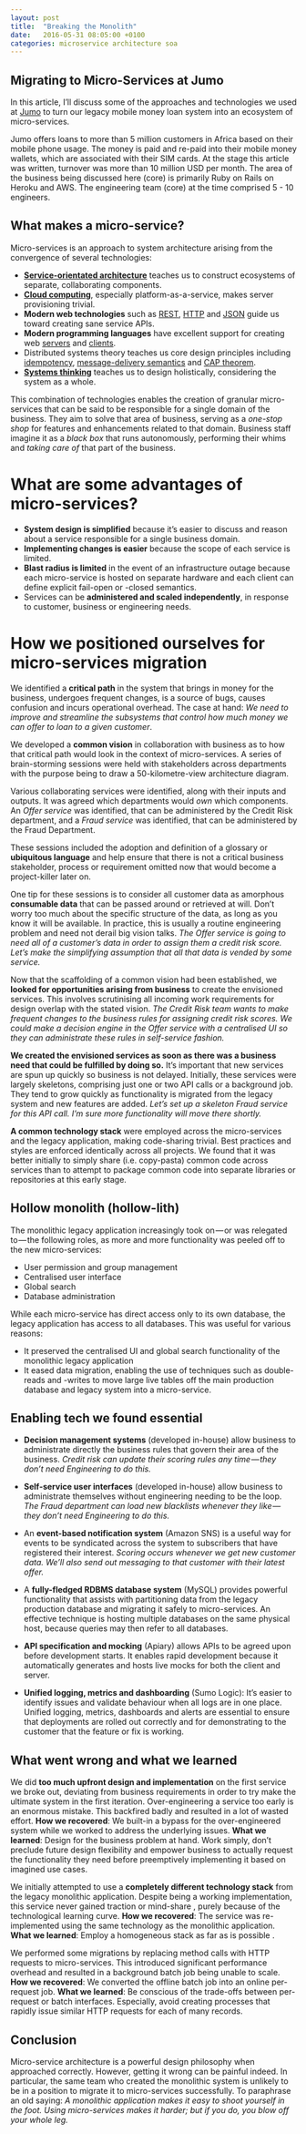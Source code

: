 ```yaml
---
layout: post
title:  "Breaking the Monolith"
date:   2016-05-31 08:05:00 +0100
categories: microservice architecture soa
---
```


## Migrating to Micro-Services at Jumo

<!--more-->

In this article, I’ll discuss some of the approaches and technologies we used at [Jumo](https://jumo.world) to turn our legacy mobile money loan system into an ecosystem of micro-services.

Jumo offers loans to more than 5 million customers in Africa based on their mobile phone usage.
The money is paid and re-paid into their mobile money wallets, which are associated with their SIM cards.
At the stage this article was written, turnover was more than 10 million USD per month.
The area of the business being discussed here (core) is primarily Ruby on Rails on Heroku and AWS.
The engineering team (core) at the time comprised 5 - 10 engineers.

## What makes a micro-service?
Micro-services is an approach to system architecture arising from the convergence of several technologies:

- **[Service-orientated architecture](https://gist.github.com/chitchcock/1281611)** teaches us to construct ecosystems of separate, collaborating components.
- **[Cloud computing](https://en.wikipedia.org/wiki/AWS_Elastic_Beanstalk)**, especially platform-as-a-service, makes server provisioning trivial.
- **Modern web technologies** such as [REST](https://en.wikipedia.org/wiki/Representational_state_transfer), [HTTP](https://en.wikipedia.org/wiki/List_of_HTTP_status_codes) and [JSON](http://www.json.org/) guide us toward creating sane service APIs.
- **Modern programming languages** have excellent support for creating web [servers](https://wyeworks.com/blog/2015/4/20/rails-api-is-going-to-be-included-in-rails-5/) and [clients](https://github.com/jnunemaker/httparty).
- Distributed systems theory teaches us core design principles including [idempotency](https://en.wikipedia.org/wiki/Idempotence), [message-delivery semantics](http://bravenewgeek.com/you-cannot-have-exactly-once-delivery/) and [CAP theorem](https://en.wikipedia.org/wiki/CAP_theorem).
- **[Systems thinking](https://en.wikipedia.org/wiki/Systems_thinking)** teaches us to design holistically, considering the system as a whole.

This combination of technologies enables the creation of granular micro-services that can be said to be responsible for a single domain of the business. They aim to solve that area of business, serving as a *one-stop shop* for features and enhancements related to that domain. Business staff imagine it as a *black box* that runs autonomously, performing their whims and *taking care of* that part of the business.

# What are some advantages of micro-services?
- **System design is simplified** because it’s easier to discuss and reason about a service responsible for a single business domain.
- **Implementing changes is easier** because the scope of each service is limited.
- **Blast radius is limited** in the event of an infrastructure outage because each micro-service is hosted on separate hardware and each client can define explicit fail-open or -closed semantics.
- Services can be **administered and scaled independently**, in response to customer, business or engineering needs.

# How we positioned ourselves for micro-services migration
We identified a **critical path** in the system that brings in money for the business, undergoes frequent changes, is a source of bugs, causes confusion and incurs operational overhead. The case at hand: *We need to improve and streamline the subsystems that control how much money we can offer to loan to a given customer*.

We developed a **common vision** in collaboration with business as to how that critical path would look in the context of micro-services. A series of brain-storming sessions were held with stakeholders across departments with the purpose being to draw a 50-kilometre-view architecture diagram.

Various collaborating services were identified, along with their inputs and outputs. It was agreed which departments would *own* which components. An *Offer service* was identified, that can be administered by the Credit Risk department, and a *Fraud service* was identified, that can be administered by the Fraud Department.

These sessions included the adoption and definition of a glossary or **ubiquitous language** and help ensure that there is not a critical business stakeholder, process or requirement omitted now that would become a project-killer later on.

One tip for these sessions is to consider all customer data as amorphous **consumable data** that can be passed around or retrieved at will. Don’t worry too much about the specific structure of the data, as long as you know it will be available. In practice, this is usually a routine engineering problem and need not derail big vision talks. *The Offer service is going to need all of a customer’s data in order to assign them a credit risk score. Let’s make the simplifying assumption that all that data is vended by some service.*

Now that the scaffolding of a common vision had been established, we **looked for opportunities arising from business** to create the envisioned services. This involves scrutinising all incoming work requirements for design overlap with the stated vision. *The Credit Risk team wants to make frequent changes to the business rules for assigning credit risk scores. We could make a decision engine in the Offer service with a centralised UI so they can administrate these rules in self-service fashion.*

**We created the envisioned services as soon as there was a business need that could be fulfilled by doing so.** It’s important that new services are spun up quickly so business is not delayed. Initially, these services were largely skeletons, comprising just one or two API calls or a background job. They tend to grow quickly as functionality is migrated from the legacy system and new features are added. *Let’s set up a skeleton Fraud service for this API call. I’m sure more functionality will move there shortly.*

**A common technology stack** were employed across the micro-services and the legacy application, making code-sharing trivial. Best practices and styles are enforced identically across all projects. We found that it was better initially to simply share (i.e. copy-pasta) common code across services than to attempt to package common code into separate libraries or repositories at this early stage.

## Hollow monolith (hollow-lith)
The monolithic legacy application increasingly took on — or was relegated to — the following roles, as more and more functionality was peeled off to the new micro-services:

- User permission and group management
- Centralised user interface
- Global search
- Database administration

While each micro-service has direct access only to its own database, the legacy application has access to all databases. This was useful for various reasons:

- It preserved the centralised UI and global search functionality of the monolithic legacy application
- It eased data migration, enabling the use of techniques such as double-reads and -writes to move large live tables off the main production database and legacy system into a micro-service.

## Enabling tech we found essential

- **Decision management systems** (developed in-house) allow business to administrate directly the business rules that govern their area of the business. *Credit risk can update their scoring rules any time — they don’t need Engineering to do this.*

- **Self-service user interfaces** (developed in-house) allow business to administrate themselves without engineering needing to be the loop. *The Fraud department can load new blacklists whenever they like — they don’t need Engineering to do this.*

- An **event-based notification system** (Amazon SNS) is a useful way for events to be syndicated across the system to subscribers that have registered their interest. *Scoring occurs whenever we get new customer data. We’ll also send out messaging to that customer with their latest offer.*

- A **fully-fledged RDBMS database system** (MySQL) provides powerful functionality that assists with partitioning data from the legacy production database and migrating it safely to micro-services. An effective technique is hosting multiple databases on the same physical host, because queries may then refer to all databases.

- **API specification and mocking** (Apiary) allows APIs to be agreed upon before development starts. It enables rapid development because it automatically generates and hosts live mocks for both the client and server.

- **Unified logging, metrics and dashboarding** (Sumo Logic): It’s easier to identify issues and validate behaviour when all logs are in one place. Unified logging, metrics, dashboards and alerts are essential to ensure that deployments are rolled out correctly and for demonstrating to the customer that the feature or fix is working.

## What went wrong and what we learned

We did **too much upfront design and implementation** on the first service we broke out, deviating from business requirements in order to try make the ultimate system in the first iteration. Over-engineering a service too early is an enormous mistake. This backfired badly and resulted in a lot of wasted effort. **How we recovered**: We built-in a bypass for the over-engineered system while we worked to address the underlying issues. **What we learned**: Design for the business problem at hand. Work simply, don’t preclude future design flexibility and empower business to actually request the functionality they need before preemptively implementing it based on imagined use cases.

We initially attempted to use a **completely different technology stack** from the legacy monolithic application. Despite being a working implementation, this service never gained traction or mind-share , purely because of the technological learning curve. **How we recovered**: The service was re-implemented using the same technology as the monolithic application. **What we learned**: Employ a homogeneous stack as far as is possible .

We performed some migrations by replacing method calls with HTTP requests to micro-services. This introduced significant performance overhead and resulted in a background batch job being unable to scale. **How we recovered**: We converted the offline batch job into an online per-request job. **What we learned**: Be conscious of the trade-offs between per-request or batch interfaces. Especially, avoid creating processes that rapidly issue similar HTTP requests for each of many records.

## Conclusion
Micro-service architecture is a powerful design philosophy when approached correctly. However, getting it wrong can be painful indeed. In particular, the same team who created the monolithic system is unlikely to be in a position to migrate it to micro-services successfully. To paraphrase an old saying: *A monolithic application makes it easy to shoot yourself in the foot. Using micro-services makes it harder; but if you do, you blow off your whole leg.*
